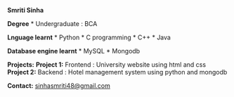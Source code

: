 **Smriti Sinha**

**Degree**    * Undergraduate : BCA

**Lnguage learnt**    * Python    * C programming    * C++    * Java

**Database engine learnt**    * MySQL    * Mongodb

**Projects:**             **Project 1:** Frontend : University website using html and css              **Project 2:** Backend : Hotel management system using python and mongodb

**Contact:** sinhasmriti48@gmail.com
